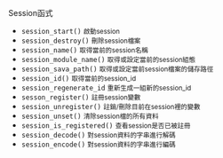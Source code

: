 Session函式

- `session_start()` <small>啟動session</small>
- `session_destroy()` <small>刪除session檔案</small>
- `session_name()` <small>取得當前的session名稱</small>
- `session_module_name()` <small>取得或設定當前的session組態</small>
- `session_sava_path()` <small>取得或設定當前session檔案的儲存路徑</small>
- `session_id()` <small>取得當前的session_id</small>
- `session_regenerate_id` <small>重新生成一組新的session_id</small>
- `sesson_register()` <small>註冊session變數</small>
- `session_unregister()` <small>註銷/刪除目前在session裡的變數</small>
- `session_unset()` <small>清除session檔的所有資料</small>
- `session_is_registered()` <small>查看session是否已被註冊</small>
- `session_decode()` <small>對session資料的字串進行解碼</small>
- `session_encode()` <small>對session資料的字串進行編碼</small>